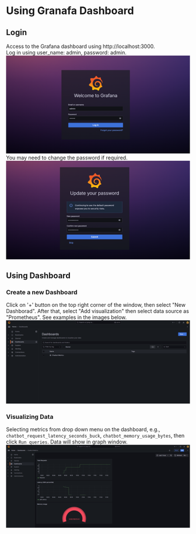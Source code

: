 # Using Granafa Dashboard

## Login
Access to the Grafana dashboard using http://localhost:3000.   
Log in using user_name: admin, password: admin.   
![](images/1.png)  
You may need to change the password if required.
![](images/2.png)   
## Using Dashboard
### Create a new Dashboard
Click on '+' button on the top right corner of the window, then select "New Dashborad".
After that, select "Add visualization" then select data source as "Prometheus". See examples in the images below.  
![](images/3.png)   
### Visualizing Data
Selecting metrics from drop down menu on the dashboard, e.g., `chatbot_request_latency_seconds_buck`, `chatbot_memory_usage_bytes`, then click `Run queries`.
Data will show in graph window.  
![](images/4.png) 


